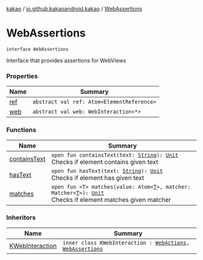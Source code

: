 [kakao](../../index.md) / [io.github.kakaoandroid.kakao](../index.md) / [WebAssertions](./index.md)

# WebAssertions

`interface WebAssertions`

Interface that provides assertions for WebViews

### Properties

| Name | Summary |
|---|---|
| [ref](ref.md) | `abstract val ref: Atom<ElementReference>` |
| [web](web.md) | `abstract val web: WebInteraction<*>` |

### Functions

| Name | Summary |
|---|---|
| [containsText](contains-text.md) | `open fun containsText(text: `[`String`](https://kotlinlang.org/api/latest/jvm/stdlib/kotlin/-string/index.html)`): `[`Unit`](https://kotlinlang.org/api/latest/jvm/stdlib/kotlin/-unit/index.html)<br>Checks if element contains given text |
| [hasText](has-text.md) | `open fun hasText(text: `[`String`](https://kotlinlang.org/api/latest/jvm/stdlib/kotlin/-string/index.html)`): `[`Unit`](https://kotlinlang.org/api/latest/jvm/stdlib/kotlin/-unit/index.html)<br>Checks if element has given text |
| [matches](matches.md) | `open fun <T> matches(value: Atom<`[`T`](matches.md#T)`>, matcher: Matcher<`[`T`](matches.md#T)`>): `[`Unit`](https://kotlinlang.org/api/latest/jvm/stdlib/kotlin/-unit/index.html)<br>Checks if element matches given matcher |

### Inheritors

| Name | Summary |
|---|---|
| [KWebInteraction](../-web-element-builder/-k-web-interaction/index.md) | `inner class KWebInteraction : `[`WebActions`](../-web-actions/index.md)`, `[`WebAssertions`](./index.md) |
